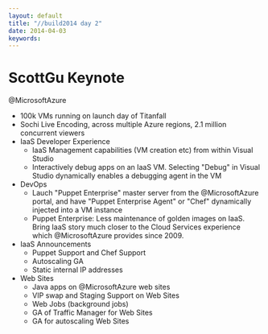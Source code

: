```yaml
---
layout: default
title: "//build2014 day 2"
date: 2014-04-03
keywords: 
---
```


# ScottGu Keynote

@MicrosoftAzure

- 100k VMs running on launch day of Titanfall
- Sochi Live Encoding, across multiple Azure regions, 2.1 million concurrent viewers
- IaaS Developer Experience
	- IaaS Management capabilities (VM creation etc) from within Visual Studio
	- Interactively debug apps on an IaaS VM. Selecting "Debug" in Visual Studio dynamically enables a debugging agent in the VM
- DevOps
	- Lauch "Puppet Enterprise" master server from the @MicrosoftAzure portal, and have "Puppet Enterprise Agent" or "Chef" dynamically injected into a VM instance
	- Puppet Enterprise: Less maintenance of golden images on IaaS. Bring IaaS story much closer to the Cloud Services experience which @MicrosoftAzure provides since 2009. 
- IaaS Announcements
	- Puppet Support and Chef Support
	- Autoscaling GA
	- Static internal IP addresses
- Web Sites
	- Java apps on @MicrosoftAzure web sites
	- VIP swap and Staging Support on Web Sites
	- Web Jobs (background jobs)
	- GA of Traffic Manager for Web Sites
	- GA for autoscaling Web Sites
	